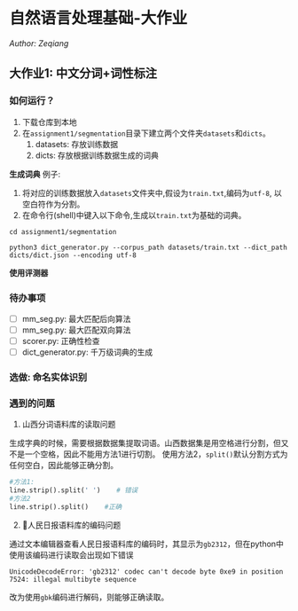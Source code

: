 # 自然语言处理基础-大作业

*Author: Zeqiang*
</br>

## 大作业1: 中文分词+词性标注

### 如何运行？

1. 下载仓库到本地
2. 在`assignment1/segmentation`目录下建立两个文件夹`datasets`和`dicts`。
    1. datasets: 存放训练数据
    2. dicts: 存放根据训练数据生成的词典

**生成词典**
例子: 
1. 将对应的训练数据放入`datasets`文件夹中,假设为`train.txt`,编码为`utf-8`, 以空白符作为分割。
2. 在命令行(shell)中键入以下命令,生成以`train.txt`为基础的词典。

```
cd assignment1/segmentation

python3 dict_generator.py --corpus_path datasets/train.txt --dict_path dicts/dict.json --encoding utf-8
```

**使用评测器**


### 待办事项

- [ ] mm_seg.py: 最大匹配后向算法 
- [ ] mm_seg.py: 最大匹配双向算法
- [ ] scorer.py: 正确性检查
- [ ] dict_generator.py: 千万级词典的生成

### 选做: 命名实体识别

### 遇到的问题

1. 山西分词语料库的读取问题

生成字典的时候，需要根据数据集提取词语。山西数据集是用空格进行分割，但又不是一个空格，因此不能用方法1进行切割。
使用方法2，`split()`默认分割方式为任何空白，因此能够正确分割。

```python
#方法1: 
line.strip().split(' ')    # 错误
#方法2
line.strip().split()    #正确
```

2. 人民日报语料库的编码问题

通过文本编辑器查看人民日报语料库的编码时，其显示为`gb2312`，但在python中使用该编码进行读取会出现如下错误

```
UnicodeDecodeError: 'gb2312' codec can't decode byte 0xe9 in position 7524: illegal multibyte sequence
```

改为使用`gbk`编码进行解码，则能够正确读取。